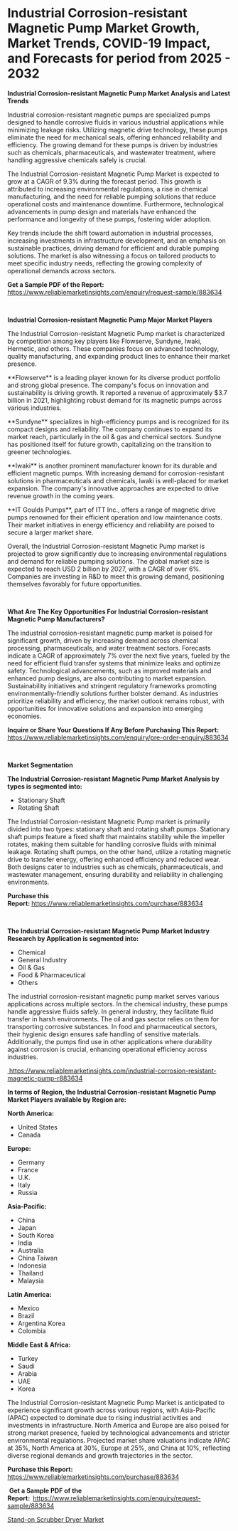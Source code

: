 <p><h1>Industrial Corrosion-resistant Magnetic Pump Market Growth, Market Trends, COVID-19 Impact, and Forecasts for period from 2025 - 2032</h1></p><p><strong>Industrial Corrosion-resistant Magnetic Pump Market Analysis and Latest Trends</strong></p>
<p><p>Industrial corrosion-resistant magnetic pumps are specialized pumps designed to handle corrosive fluids in various industrial applications while minimizing leakage risks. Utilizing magnetic drive technology, these pumps eliminate the need for mechanical seals, offering enhanced reliability and efficiency. The growing demand for these pumps is driven by industries such as chemicals, pharmaceuticals, and wastewater treatment, where handling aggressive chemicals safely is crucial.</p><p>The Industrial Corrosion-resistant Magnetic Pump Market is expected to grow at a CAGR of 9.3% during the forecast period. This growth is attributed to increasing environmental regulations, a rise in chemical manufacturing, and the need for reliable pumping solutions that reduce operational costs and maintenance downtime. Furthermore, technological advancements in pump design and materials have enhanced the performance and longevity of these pumps, fostering wider adoption. </p><p>Key trends include the shift toward automation in industrial processes, increasing investments in infrastructure development, and an emphasis on sustainable practices, driving demand for efficient and durable pumping solutions. The market is also witnessing a focus on tailored products to meet specific industry needs, reflecting the growing complexity of operational demands across sectors.</p></p>
<p><strong>Get a Sample PDF of the Report:&nbsp;</strong> <a href="https://www.reliablemarketinsights.com/enquiry/request-sample/883634?utm_campaign=2843&utm_medium=2&utm_source=Github&utm_content=ia&utm_term=24022025&utm_id=industrial-corrosion-resistant-magnetic-pump">https://www.reliablemarketinsights.com/enquiry/request-sample/883634</a></p>
<p>&nbsp;</p>
<p><strong>Industrial Corrosion-resistant Magnetic Pump Major Market Players</strong></p>
<p><p>The Industrial Corrosion-resistant Magnetic Pump market is characterized by competition among key players like Flowserve, Sundyne, Iwaki, Hermetic, and others. These companies focus on advanced technology, quality manufacturing, and expanding product lines to enhance their market presence.</p><p>**Flowserve** is a leading player known for its diverse product portfolio and strong global presence. The company's focus on innovation and sustainability is driving growth. It reported a revenue of approximately $3.7 billion in 2021, highlighting robust demand for its magnetic pumps across various industries.</p><p>**Sundyne** specializes in high-efficiency pumps and is recognized for its compact designs and reliability. The company continues to expand its market reach, particularly in the oil & gas and chemical sectors. Sundyne has positioned itself for future growth, capitalizing on the transition to greener technologies.</p><p>**Iwaki** is another prominent manufacturer known for its durable and efficient magnetic pumps. With increasing demand for corrosion-resistant solutions in pharmaceuticals and chemicals, Iwaki is well-placed for market expansion. The company's innovative approaches are expected to drive revenue growth in the coming years.</p><p>**IT Goulds Pumps**, part of ITT Inc., offers a range of magnetic drive pumps renowned for their efficient operation and low maintenance costs. Their market initiatives in energy efficiency and reliability are poised to secure a larger market share.</p><p>Overall, the Industrial Corrosion-resistant Magnetic Pump market is projected to grow significantly due to increasing environmental regulations and demand for reliable pumping solutions. The global market size is expected to reach USD 2 billion by 2027, with a CAGR of over 6%. Companies are investing in R&D to meet this growing demand, positioning themselves favorably for future opportunities.</p></p>
<p>&nbsp;</p>
<p><strong>What Are The Key Opportunities For Industrial Corrosion-resistant Magnetic Pump Manufacturers?</strong></p>
<p><p>The industrial corrosion-resistant magnetic pump market is poised for significant growth, driven by increasing demand across chemical processing, pharmaceuticals, and water treatment sectors. Forecasts indicate a CAGR of approximately 7% over the next five years, fueled by the need for efficient fluid transfer systems that minimize leaks and optimize safety. Technological advancements, such as improved materials and enhanced pump designs, are also contributing to market expansion. Sustainability initiatives and stringent regulatory frameworks promoting environmentally-friendly solutions further bolster demand. As industries prioritize reliability and efficiency, the market outlook remains robust, with opportunities for innovative solutions and expansion into emerging economies.</p></p>
<p><strong>Inquire or Share Your Questions If Any Before Purchasing This Report:</strong> <a href="https://www.reliablemarketinsights.com/enquiry/pre-order-enquiry/883634?utm_campaign=2843&utm_medium=2&utm_source=Github&utm_content=ia&utm_term=24022025&utm_id=industrial-corrosion-resistant-magnetic-pump">https://www.reliablemarketinsights.com/enquiry/pre-order-enquiry/883634</a></p>
<p>&nbsp;</p>
<p><strong>Market Segmentation</strong></p>
<p><strong>The Industrial Corrosion-resistant Magnetic Pump Market Analysis by types is segmented into:</strong></p>
<p><ul><li>Stationary Shaft</li><li>Rotating Shaft</li></ul></p>
<p><p>The Industrial Corrosion-resistant Magnetic Pump market is primarily divided into two types: stationary shaft and rotating shaft pumps. Stationary shaft pumps feature a fixed shaft that maintains stability while the impeller rotates, making them suitable for handling corrosive fluids with minimal leakage. Rotating shaft pumps, on the other hand, utilize a rotating magnetic drive to transfer energy, offering enhanced efficiency and reduced wear. Both designs cater to industries such as chemicals, pharmaceuticals, and wastewater management, ensuring durability and reliability in challenging environments.</p></p>
<p><strong>Purchase this Report:&nbsp;</strong><a href="https://www.reliablemarketinsights.com/purchase/883634?utm_campaign=2843&utm_medium=2&utm_source=Github&utm_content=ia&utm_term=24022025&utm_id=industrial-corrosion-resistant-magnetic-pump">https://www.reliablemarketinsights.com/purchase/883634</a></p>
<p>&nbsp;</p>
<p><strong>The Industrial Corrosion-resistant Magnetic Pump Market Industry Research by Application is segmented into:</strong></p>
<p><ul><li>Chemical</li><li>General Industry</li><li>Oil & Gas</li><li>Food & Pharmaceutical</li><li>Others</li></ul></p>
<p><p>The industrial corrosion-resistant magnetic pump market serves various applications across multiple sectors. In the chemical industry, these pumps handle aggressive fluids safely. In general industry, they facilitate fluid transfer in harsh environments. The oil and gas sector relies on them for transporting corrosive substances. In food and pharmaceutical sectors, their hygienic design ensures safe handling of sensitive materials. Additionally, the pumps find use in other applications where durability against corrosion is crucial, enhancing operational efficiency across industries.</p></p>
<p><a href="https://www.reliablemarketinsights.com/industrial-corrosion-resistant-magnetic-pump-r883634?utm_campaign=2843&utm_medium=2&utm_source=Github&utm_content=ia&utm_term=24022025&utm_id=industrial-corrosion-resistant-magnetic-pump">&nbsp;https://www.reliablemarketinsights.com/industrial-corrosion-resistant-magnetic-pump-r883634</a></p>
<p><strong>In terms of Region, the Industrial Corrosion-resistant Magnetic Pump Market Players available by Region are:</strong></p>
<p>
    <p> <strong> North America: </strong>
        <ul>
            <li>United States</li>
            <li>Canada</li>
        </ul>
        </p> 
    <p> <strong> Europe: </strong>
        <ul>
            <li>Germany</li>
            <li>France</li>
            <li>U.K.</li>
            <li>Italy</li>
            <li>Russia</li>
        </ul>
        </p> 
    <p> <strong> Asia-Pacific: </strong>
        <ul>
            <li>China</li>
            <li>Japan</li>
            <li>South Korea</li>
            <li>India</li>
            <li>Australia</li>
            <li>China Taiwan</li>
            <li>Indonesia</li>
            <li>Thailand</li>
            <li>Malaysia</li>
        </ul>
        </p> 
    <p> <strong> Latin America: </strong>
        <ul>
            <li>Mexico</li>
            <li>Brazil</li>
            <li>Argentina Korea</li>
            <li>Colombia</li>
        </ul>
        </p> 
    <p> <strong> Middle East & Africa: </strong>
        <ul>
            <li>Turkey</li>
            <li>Saudi</li>
            <li>Arabia</li>
            <li>UAE</li>
            <li>Korea</li>
        </ul>
    </p>
    </p>
<p><p>The Industrial Corrosion-resistant Magnetic Pump Market is anticipated to experience significant growth across various regions, with Asia-Pacific (APAC) expected to dominate due to rising industrial activities and investments in infrastructure. North America and Europe are also poised for strong market presence, fueled by technological advancements and stricter environmental regulations. Projected market share valuations indicate APAC at 35%, North America at 30%, Europe at 25%, and China at 10%, reflecting diverse regional demands and growth trajectories in the sector.</p></p>
<p><strong>Purchase this Report: </strong><a href="https://www.reliablemarketinsights.com/purchase/883634?utm_campaign=2843&utm_medium=2&utm_source=Github&utm_content=ia&utm_term=24022025&utm_id=industrial-corrosion-resistant-magnetic-pump">https://www.reliablemarketinsights.com/purchase/883634</a></p>
<p>&nbsp;<strong>Get a Sample PDF of the Report:&nbsp;&nbsp;</strong><a href="https://www.reliablemarketinsights.com/enquiry/request-sample/883634?utm_campaign=2843&utm_medium=2&utm_source=Github&utm_content=ia&utm_term=24022025&utm_id=industrial-corrosion-resistant-magnetic-pump">https://www.reliablemarketinsights.com/enquiry/request-sample/883634</a></p>
<p><strong></strong></p>
<p><p><a href="https://github.com/birbamanan03/Market-Research-Report-List-1/blob/main/stand-on-scrubber-dryer-market.md?utm_campaign=2843&utm_medium=2&utm_source=Github&utm_content=ia&utm_term=24022025&utm_id=industrial-corrosion-resistant-magnetic-pump">Stand-on Scrubber Dryer Market</a></p></p>